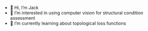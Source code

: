 - 👋 Hi, I’m Jack
- 👀 I’m interested in using computer vision for structural condition assessment
- 🌱 I’m currently learning about topological loss functions

